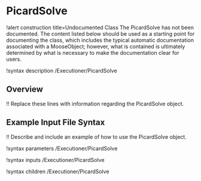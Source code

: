 # PicardSolve

!alert construction title=Undocumented Class
The PicardSolve has not been documented. The content listed below should be used as a starting point for
documenting the class, which includes the typical automatic documentation associated with a
MooseObject; however, what is contained is ultimately determined by what is necessary to make the
documentation clear for users.

!syntax description /Executioner/PicardSolve

## Overview

!! Replace these lines with information regarding the PicardSolve object.

## Example Input File Syntax

!! Describe and include an example of how to use the PicardSolve object.

!syntax parameters /Executioner/PicardSolve

!syntax inputs /Executioner/PicardSolve

!syntax children /Executioner/PicardSolve
